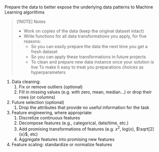 Prepare the data to better expose the underlying data patterns to Machine Learning algorithms


> [!NOTE] Notes
>- Work on copies of the data (keep the original dataset intact)
>- Write functions for all data transformations you apply, for five reasons:
>	- So you can easily prepare the data the next time you get a fresh dataset
>	- So you can apply these transformations in future projects
>	- To clean and prepare new data instance once your solution is live To make it easy to treat you preparations choices as hyperparameters

1. Data cleaning:
	1. Fix or remove outliers (optional)
	2. Fill in missing values (e.g. with zero, mean, median...) or drop their rows (or columns)
2. Future selection (optional)
	1. Drop the attributes that provide no useful information for the task
3. Feature engineering, where appropriate:
	1. Discretize continuous features
	2. Decompose features (e.g., categorical, date/time, etc.)
	3. Add promising transformations of features (e.g. $x^2$, $log(x)$, $\sqrt[2]{x}$, etc)
	4. Aggregate features into promising new features
4. Feature scaling: standardize or normalize features